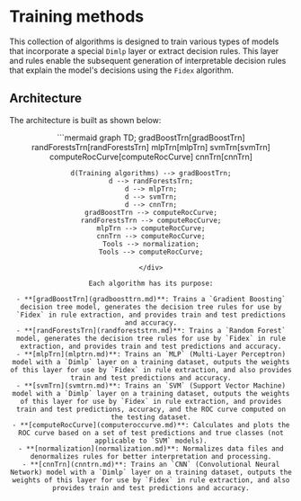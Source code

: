 # Training methods

This collection of algorithms is designed to train various types of models that incorporate a special `Dimlp` layer or extract decision rules. This layer and rules enable the subsequent generation of interpretable decision rules that explain the model's decisions using the `Fidex` algorithm.

## Architecture
The architecture is built as shown below:

<div align="center">
```mermaid
graph TD;
    gradBoostTrn[gradBoostTrn] 
    randForestsTrn[randForestsTrn] 
    mlpTrn[mlpTrn] 
    svmTrn[svmTrn]
    computeRocCurve[computeRocCurve]
    cnnTrn[cnnTrn]

    d(Training algorithms) --> gradBoostTrn;
    d --> randForestsTrn;
    d --> mlpTrn;
    d --> svmTrn;
    d --> cnnTrn;
    gradBoostTrn --> computeRocCurve;
    randForestsTrn --> computeRocCurve;
    mlpTrn --> computeRocCurve;
    cnnTrn --> computeRocCurve;
    Tools --> normalization;
    Tools --> computeRocCurve;
```
</div>

Each algorithm has its purpose:

- **[gradBoostTrn](gradboosttrn.md)**: Trains a `Gradient Boosting` decision tree model, generates the decision tree rules for use by `Fidex` in rule extraction, and provides train and test predictions and accuracy.
- **[randForestsTrn](randforeststrn.md)**: Trains a `Random Forest` model, generates the decision tree rules for use by `Fidex` in rule extraction, and provides train and test predictions and accuracy.
- **[mlpTrn](mlptrn.md)**: Trains an `MLP` (Multi-Layer Perceptron) model with a `Dimlp` layer on a training dataset, outputs the weights of this layer for use by `Fidex` in rule extraction, and also provides train and test predictions and accuracy.
- **[svmTrn](svmtrn.md)**: Trains an `SVM` (Support Vector Machine) model with a `Dimlp` layer on a training dataset, outputs the weights of this layer for use by `Fidex` in rule extraction, and provides train and test predictions, accuracy, and the ROC curve computed on the testing dataset.
- **[computeRocCurve](computeroccurve.md)**: Calculates and plots the ROC curve based on a set of test predictions and true classes (not applicable to `SVM` models).
- **[normalization](normalization.md)**: Normalizes data files and denormalizes rules for better interpretation and processing.
- **[cnnTrn](cnntrn.md)**: Trains an `CNN` (Convolutional Neural Network) model with a `Dimlp` layer on a training dataset, outputs the weights of this layer for use by `Fidex` in rule extraction, and also provides train and test predictions and accuracy.